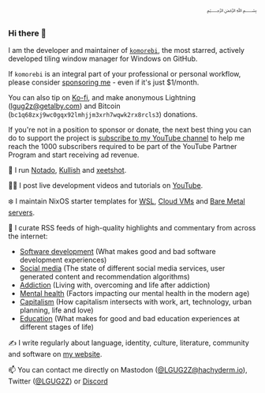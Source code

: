 <div dir="rtl">﷽</div>

### Hi there 👋

I am the developer and maintainer of [`komorebi`](https://github.com/LGUG2Z/komorebi), the most starred, actively developed tiling window manager for Windows on GitHub.

If `komorebi` is an integral part of your professional or personal workflow, please consider [sponsoring me](https://github.com/sponsors/LGUG2Z) - even if it's just $1/month.

You can also tip on [Ko-fi](https://ko-fi.com/lgug2z/), and make anonymous Lightning ([lgug2z@getalby.com](https://getalby.com/p/lgug2z)) and Bitcoin (`bc1q68zxj9wc0gqx92lmhjjm3xrh7wqwk2rx8rcls3`) donations.

If you're not in a position to sponsor or donate, the next best thing you can do to support the project is [subscribe to my YouTube channel](https://www.youtube.com/channel/UCeai3-do-9O4MNy9_xjO6mg?sub_confirmation=1) to help me reach the 1000 subscribers required to be part of the YouTube Partner Program and start receiving ad revenue.

🔧 I run [Notado](https://notado.app), [Kullish](https://kulli.sh) and [xeetshot](https://xeetshot.lgug2z.com).

👩‍💻 I post live development videos and tutorials on [YouTube](https://www.youtube.com/channel/UCeai3-do-9O4MNy9_xjO6mg?sub_confirmation=1).

❄️ I maintain NixOS starter templates for [WSL](https://github.com/LGUG2Z/nixos-wsl-starter), [Cloud VMs](https://github.com/LGUG2Z/nixos-hetzner-cloud-starter) and [Bare Metal servers](https://github.com/LGUG2Z/nixos-hetzner-robot-starter).

🔭 I curate RSS feeds of high-quality highlights and commentary from across the internet:
- [Software development](https://notado.app/feeds/jado/software-development) (What makes good and bad software development experiences)
- [Social media](https://notado.app/feeds/jado/social-media) (The state of different social media services, user generated content and recommendation algorithms)
- [Addiction](https://notado.app/feeds/jado/addiction) (Living with, overcoming and life after addiction)
- [Mental health](https://notado.app/feeds/jado/mental-health) (Factors impacting our mental health in the modern age)
- [Capitalism](https://notado.app/feeds/jado/capitalism) (How capitalism intersects with work, art, technology, urban planning, life and love)
- [Education](https://notado.app/feeds/jado/education) (What makes for good and bad education experiences at different stages of life)

✍️ I write regularly about language, identity, culture, literature, community and software on [my website](https://LGUG2Z.com).

📫 You can contact me directly on Mastodon ([@LGUG2Z@hachyderm.io](https://hachyderm.io/@LGUG2Z)), Twitter ([@LGUG2Z](https://twitter.com/LGUG2Z)) or [Discord](https://discord.gg/mGkn66PHkx)

<!--
**LGUG2Z/LGUG2Z** is a ✨ _special_ ✨ repository because its `README.md` (this file) appears on your GitHub profile.

Here are some ideas to get you started:

- 🔭 I’m currently working on ...
- 🌱 I’m currently learning ...
- 👯 I’m looking to collaborate on ...
- 🤔 I’m looking for help with ...
- 💬 Ask me about ...
- 📫 How to reach me: ...
- 😄 Pronouns: ...
- ⚡ Fun fact: ...
-->
